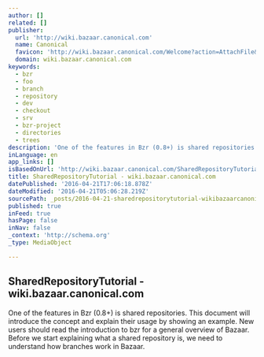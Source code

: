 ```yaml
---
author: []
related: []
publisher:
  url: 'http://wiki.bazaar.canonical.com'
  name: Canonical
  favicon: 'http://wiki.bazaar.canonical.com/Welcome?action=AttachFile&do=get&target=favicon.ico'
  domain: wiki.bazaar.canonical.com
keywords:
  - bzr
  - foo
  - branch
  - repository
  - dev
  - checkout
  - srv
  - bzr-project
  - directories
  - trees
description: 'One of the features in Bzr (0.8+) is shared repositories. This document will introduce the concept and explain their usage by showing an example. New users should read the introduction to bzr for a general overview of Bazaar. Before we start explaining what a shared repository is, we need to understand how branches work in Bazaar.'
inLanguage: en
app_links: []
isBasedOnUrl: 'http://wiki.bazaar.canonical.com/SharedRepositoryTutorial'
title: SharedRepositoryTutorial - wiki.bazaar.canonical.com
datePublished: '2016-04-21T17:06:18.878Z'
dateModified: '2016-04-21T05:06:28.219Z'
sourcePath: _posts/2016-04-21-sharedrepositorytutorial-wikibazaarcanonicalcom.md
published: true
inFeed: true
hasPage: false
inNav: false
_context: 'http://schema.org'
_type: MediaObject

---
```

<article style=""><h1>SharedRepositoryTutorial - wiki.bazaar.canonical.com</h1><p>One of the features in Bzr (0.8+) is shared repositories. This document will introduce the concept and explain their usage by showing an example. New users should read the introduction to bzr for a general overview of Bazaar. Before we start explaining what a shared repository is, we need to understand how branches work in Bazaar.</p></article>